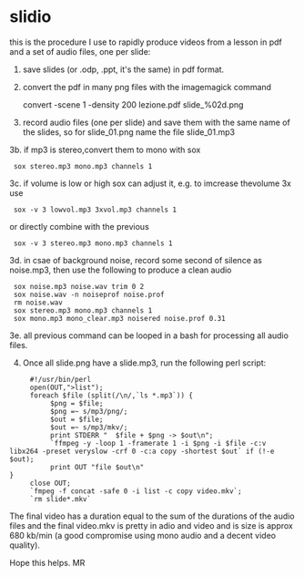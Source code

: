 # slidio

this is the procedure I use to rapidly produce videos from a lesson in pdf and a set of audio files, one per slide:

1. save slides (or .odp, .ppt, it's the same) in pdf format.

2. convert the pdf in many png files with the imagemagick command

     convert -scene 1 -density 200 lezione.pdf slide_%02d.png

3. record audio files (one per slide) and save them with the same name of the slides, so for slide_01.png name the file slide_01.mp3

3b. if mp3 is stereo,convert them to mono with sox

     sox stereo.mp3 mono.mp3 channels 1

3c. if volume is low or high sox can adjust it, e.g. to imcrease thevolume 3x use 

     sox -v 3 lowvol.mp3 3xvol.mp3 channels 1

  or directly combine with the previous 

     sox -v 3 stereo.mp3 mono.mp3 channels 1 

3d. in csae of background noise, record some second of silence as noise.mp3, then use the following to produce a clean audio

     sox noise.mp3 noise.wav trim 0 2
     sox noise.wav -n noiseprof noise.prof
     rm noise.wav
     sox stereo.mp3 mono.mp3 channels 1
     sox mono.mp3 mono_clear.mp3 noisered noise.prof 0.31

3e. all previous command can be looped in a bash for processing all audio files.

4. Once all slide.png have a slide.mp3, run the following perl script:
```
     #!/usr/bin/perl
     open(OUT,">list");
     foreach $file (split(/\n/,`ls *.mp3`)) {
          $png = $file;
          $png =~ s/mp3/png/;
          $out = $file;
          $out =~ s/mp3/mkv/;
          print STDERR "  $file + $png -> $out\n";
          `ffmpeg -y -loop 1 -framerate 1 -i $png -i $file -c:v libx264 -preset veryslow -crf 0 -c:a copy -shortest $out` if (!-e $out);
          print OUT "file $out\n"
}
     close OUT;
     `fmpeg -f concat -safe 0 -i list -c copy video.mkv`;
     `rm slide*.mkv`
```
The final video has a duration equal to the sum of the durations of the audio files and the final video.mkv is pretty in adio and video and is size is approx 680 kb/min (a good compromise using mono audio and a decent video quality).

Hope this helps.
MR
